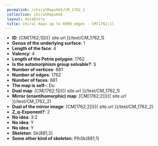 ```yaml
--- 
 permalink: /chiralMaps6kE/CM_1762_1 
 collection: chiralMaps6kE
 layout: dataEntry
 title: Chiral maps up to 6000 edges - CM[1762;1]
---
```


- **ID**: [CM[1762;1]]({{ site.url }}/test/CM_1762_1)
- **Genus of the underlying surface**: 1
- **Length of the face**: 4
- **Valency**: 4
- **Length of the Petrie polygon**: 1762
- **Is the automorphism group solvable?**: S
- **Number of vertices**: 881
- **Number of edges**: 1762
- **Number of faces**: 881
- **The map is self-**: Du
- **Dual map**: [CM[1762;1]]({{ site.url }}/test/CM_1762_1)
- **Mirror (enantihomorphic) map**: [CM[1762;2]]({{ site.url }}/test/CM_1762_2)
- **Dual of the mirror image**: [CM[1762;2]]({{ site.url }}/test/CM_1762_2)
- **Z_q-Exponent?**: 2
- **No idea**:  3:2
- **No idea**: Y
- **No idea**: Y
- **Skeleton**: Sk(881;2)
- **Some other kind of skeleton**: PlhSk(881;1)
